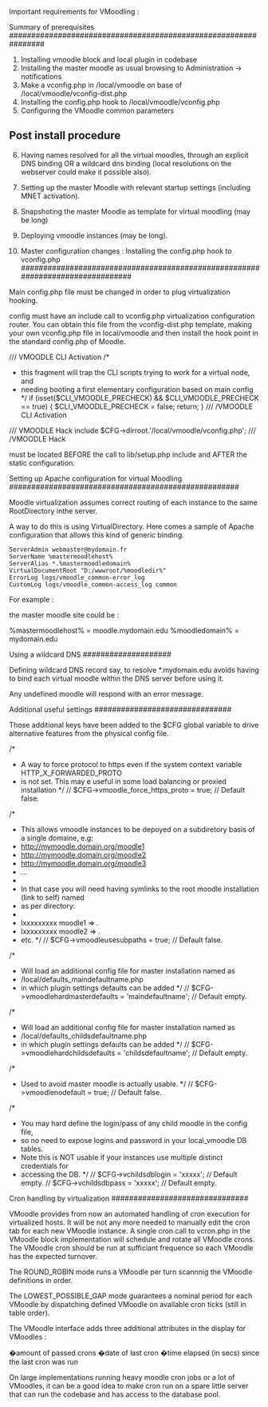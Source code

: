 Important requirements for VMoodling :

Summary of prerequisites
################################################################

1. Installing vmoodle block and local plugin in codebase
2. Installing the master moodle as usual browsing to Administration -&gt; notifications
3. Make a vconfig.php in /local/vmoodle on base of /local/vmoodle/vconfig-dist.php
4. Installing the config.php hook to /local/vmoodle/vconfig.php
5. Configuring the VMoodle common parameters

Post install procedure
----------------------------------------------------------------
6. Having names resolved for all the virtual moodles, through an explicit DNS binding OR a wildcard dns binding
(local resolutions on the webserver could make it possible also).
7. Setting up the master Moodle with relevant startup settings (including MNET activation).
8. Snapshoting the master Moodle as template for virtual moodling (may be long)
9. Deploying vmoodle instances (may be long).

1. Master configuration changes : Installing the config.php hook to vconfig.php
###############################################################################

Main config.php file must be changed in order to plug virtualization hooking.

config must have an include call to vconfig.php virtualization configuration router.
You can obtain this file from the vconfig-dist.php template, making your own 
vconfig.php file in local/vmoodle and then install the hook point in the standard 
config.php of Moodle.

/// VMOODLE CLI Activation
/*
 * this fragment will trap the CLI scripts trying to work for a virtual node, and
 * needing booting a first elementary configuration based on main config 
 */
if (isset($CLI_VMOODLE_PRECHECK) && $CLI_VMOODLE_PRECHECK == true) {
    $CLI_VMOODLE_PRECHECK = false;
    return;
}
/// /VMOODLE CLI Activation

/// VMOODLE Hack
include $CFG-&gt;dirroot.'/local/vmoodle/vconfig.php';
/// /VMOODLE Hack

must be located BEFORE the call to lib/setup.php include and AFTER the static configuration. 

Setting up Apache configuration for virtual Moodling
####################################################

Moodle virtualization assumes correct routing of each instance to the same RootDirectory inthe server.

A way to do this is using VirtualDirectory. Here comes a sample of Apache configuration that allows
this kind of generic binding.


    ServerAdmin webmaster@mydomain.fr
    ServerName %mastermoodlehost%
    ServerAlias *.%mastermoodledomain%
    VirtualDocumentRoot "D:/wwwroot/%moodledir%"
    ErrorLog logs/vmoodle_common-error_log
    CustomLog logs/vmoodle_common-access_log common


For example : 

the master moodle site could be : 

%mastermoodlehost% = moodle.mydomain.edu
%moodledomain% = mydomain.edu

Using a wildcard DNS
####################

Defining wildcard DNS record say, to resolve *.mydomain.edu
avoids having to bind each virtual moodle within the DNS server
before using it. 

Any undefined moodle will respond with an error message.

Additional useful settings
###############################

Those additional keys have been added to the $CFG global variable to drive alternative features
from the physical config file.

/*
 * A way to force protocol to https even if the system context variable HTTP_X_FORWARDED_PROTO
 * is not set. This may e useful in some load balancing or proxied installation 
 */
// $CFG->vmoodle_force_https_proto = true; // Default false.

/*
 * This allows vmoodle instances to be depoyed on a subdiretory basis of a single domaine, e.g:
 * http://mymoodle.domain.org/moodle1
 * http://mymoodle.domain.org/moodle2
 * http://mymoodle.domain.org/moodle3
 * ...
 *
 * In that case you will need having symlinks to the root moodle installation (link to self) named
 * as per directory:
 * 
 * lxxxxxxxxx moodle1 => .
 * lxxxxxxxxx moodle2 => .
 * etc.
 */
// $CFG->vmoodleusesubpaths = true; // Default false.

/*
 * Will load an additional config file for master installation named as
 * /local/defaults_maindefaultname.php
 * in which plugin settings defaults can be added
 */
// $CFG->vmoodlehardmasterdefaults = 'maindefaultname'; // Default empty.

/*
 * Will load an additional config file for master installation named as
 * /local/defaults_childsdefaultname.php
 * in which plugin settings defaults can be added
 */
// $CFG->vmoodlehardchildsdefaults = 'childsdefaultname'; // Default empty.

/*
 * Used to avoid master moodle is actually usable.
 */
// $CFG->vmoodlenodefault = true; // Default false.

/*
 * You may hard define the login/pass of any child moodle in the config file, 
 * so no need to expose logins and password in your local_vmoodle DB tables.
 * Note this is NOT usable if your instances use multiple distinct credentials for
 * accessing the DB.
 */
// $CFG->vchildsdblogin = 'xxxxx'; // Default empty.
// $CFG->vchildsdbpass = 'xxxxx'; // Default empty.

Cron handling by virtualization
###############################

VMoodle provides from now an automated handling of cron execution 
for virtualized hosts. It will be not any more needed to manually 
edit the cron tab for each new VMoodle instance. A single cron call 
to vcron.php in the VMoodle block implementation will schedule and 
rotate all VMoodle crons. The VMoodle cron should be run at sufficiant 
frequence so each VMoodle has the expected turnover.  

The ROUND_ROBIN mode runs a VMoodle per turn scannnig the VMoodle 
definitions in order.

The LOWEST_POSSIBLE_GAP mode guarantees a nominal period for each 
VMoodle by dispatching defined VMoodle on available cron ticks 
(still in table order).  

The VMoodle interface adds three additional attributes in the display 
for VMoodles : 

�amount of passed crons
�date of last cron
�time elapsed (in secs) since the last cron was run

On large implementations running heavy moodle cron jobs or a lot 
of VMoodles, it can be a good idea to make cron run on a spare little 
server that can run the codebase and has access to the database pool.

